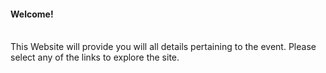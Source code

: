 #### Welcome! 
<br>
This Website will provide you will all details pertaining to the event. Please select any of the links to explore the site.
